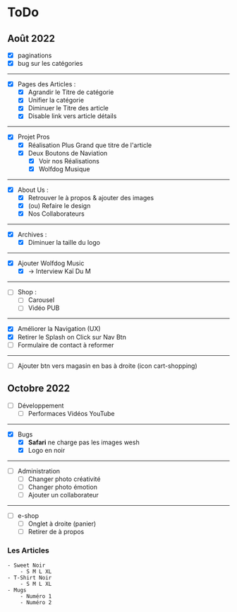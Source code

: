 # ToDo

## Août 2022

- [x] paginations
- [x] bug sur les catégories

---

- [x] Pages des Articles :
	- [x] Agrandir le Titre de catégorie
	- [x] Unifier la catégorie
	- [x] Diminuer le Titre des article
	- [x] Disable link vers article détails

---

- [x] Projet Pros
	- [x] Réalisation Plus Grand que titre de l'article
	- [x] Deux Boutons de Naviation
		- [x] Voir nos Réalisations
		- [x] Wolfdog Musique

---

- [x] About Us :
	- [x] Retrouver le à propos & ajouter des images
	- [x] (ou) Refaire le design
	- [x] Nos Collaborateurs

---

- [x] Archives :
	- [x] Diminuer la taille du logo

---

- [x] Ajouter Wolfdog Music
	- [x] -> Interview Kaï Du M

---

- [ ] Shop :
	- [ ] Carousel
	- [ ] Vidéo PUB

---

- [x] Améliorer la Navigation (UX)
- [x] Retirer le Splash on Click sur Nav Btn
- [ ] Formulaire de contact à reformer

---

- [ ] Ajouter btn vers magasin en bas à droite (icon cart-shopping)

## Octobre 2022

- [ ] Développement
	- [ ] Performaces Vidéos YouTube

---

- [x] Bugs
	- [x] **Safari** ne charge pas les images wesh
	- [x] Logo en noir

---

- [ ] Administration
	- [ ] Changer photo créativité
	- [ ] Changer photo émotion
	- [ ] Ajouter un collaborateur

---

- [ ] e-shop
	- [ ] Onglet à droite (panier)
	- [ ] Retirer de à propos

### Les Articles
	- Sweet Noir
		- S M L XL
	- T-Shirt Noir
		- S M L XL
	- Mugs
		- Numéro 1
		- Numéro 2
